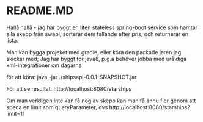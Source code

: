 # README.MD

Hallå hallå - jag har byggt en liten stateless spring-boot service som hämtar alla skepp från swapi,
sorterar dem fallande efter pris, och returnerar en lista.

Man kan bygga projeket med gradle, eller köra den packade jaren jag skickar med; 
Jag har byggt för java8, p.g.a behöver jobba med uråldiga xml-integrationer om dagarna 

för att köra: 
java -jar ./shipsapi-0.0.1-SNAPSHOT.jar

För att se resultat: 
http://localhost:8080/starships

Om man verkligen inte kan få nog av skepp kan man få ännu fler genom att speca
en limit som queryParameter, dvs
http://localhost:8080/starships?limit=11